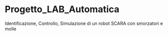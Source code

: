 # Progetto_LAB_Automatica
Identificazione, Controllo, Simulazione di un robot SCARA con smorzatori e molle
